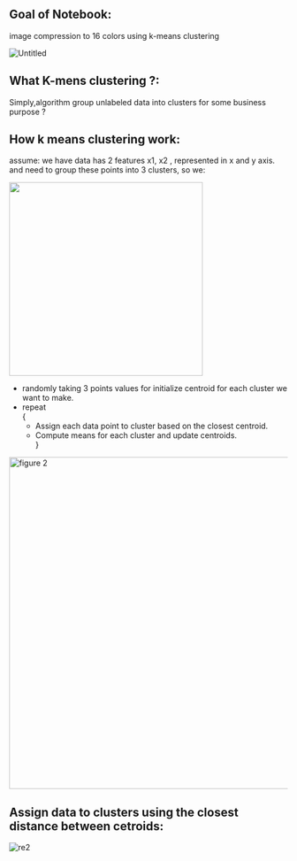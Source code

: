## Goal of Notebook:
 image compression to 16 colors using k-means clustering

![Untitled](https://user-images.githubusercontent.com/91970695/218614558-57cef9d3-5439-4667-b6ee-01ceb8e82087.png)

## What K-mens clustering  ?:
Simply,algorithm group unlabeled data into clusters for some business purpose ? </br>

## How k means clustering work:

assume:
we have data has 2 features x1, x2 , represented in x and y axis. </br>
and need to group these points into 3 clusters, so we: </br>


<img width="350" alt="" src="https://user-images.githubusercontent.com/91970695/218611026-2fd1f16e-b117-427a-a578-01d815c90f33.png">

* randomly taking 3 points values for initialize centroid for each cluster we want to make.</br>
* repeat </br>
    { </br>
    * Assign each data point to cluster based on the closest centroid.</br>
    * Compute means for each cluster and update centroids.</br>
}</br>

<img width="600" alt="figure 2" src="https://user-images.githubusercontent.com/91970695/218606738-aeba0b7b-8aeb-4637-8af1-1a36dd20bd18.png">

## Assign data to clusters using the closest distance between cetroids:

![re2](https://user-images.githubusercontent.com/91970695/218724575-82dc8b71-463f-4fc6-866a-2cbdedd21160.gif)

